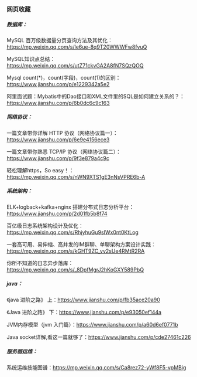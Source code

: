 ### 网页收藏

##### 数据库：

MySQL 百万级数据量分页查询方法及其优化：https://mp.weixin.qq.com/s/le6ue-8q9T20WWWFw8fvuQ

MySQL知识点总结：https://mp.weixin.qq.com/s/utZ71ckvGA2A8fN7SQzQOQ

Mysql count(*)，count(字段)，count(1)的区别：https://www.jianshu.com/p/e1229342a5e2

阿里面试题：Mybatis中的Dao接口和XML文件里的SQL是如何建立关系的？：https://www.jianshu.com/p/6b0dc6c9c163



##### 网络协议：

一篇文章带你详解 HTTP 协议（网络协议篇一）：https://www.jianshu.com/p/6e9e4156ece3

一篇文章带你熟悉 TCP/IP 协议（网络协议篇二）：https://www.jianshu.com/p/9f3e879a4c9c

轻松理解https，So easy！：https://mp.weixin.qq.com/s/nWN9XTS1gE3nNsVPRE6b-A



##### 系统架构：

ELK+logback+kafka+nginx 搭建分布式日志分析平台：https://www.jianshu.com/p/2d01fb5b8f74

百亿级日志系统架构设计及优化：https://mp.weixin.qq.com/s/RhjyhuGu9sIWx0nt0KtLog

一套高可用、易伸缩、高并发的IM群聊、单聊架构方案设计实践：https://mp.weixin.qq.com/s/kGHT9ZC_vv2sUe4RMtR2RA

你所不知道的日志异步落库：https://mp.weixin.qq.com/s/_8DpfMgrJ2hKoGXY589PbQ



##### java：

《java 进阶之路》 上：https://www.jianshu.com/p/fb35ace20a90

《Java 进阶之路》 下：https://www.jianshu.com/p/e93050ef144a

JVM内存模型（jvm 入门篇）：https://www.jianshu.com/p/a60d6ef0771b

Java socket详解,看这一篇就够了：https://www.jianshu.com/p/cde27461c226



##### 服务器运维：

系统运维技能图谱：https://mp.weixin.qq.com/s/Ca8rez72-yWf8F5-vpMBig

